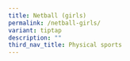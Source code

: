```yaml
---
title: Netball (girls)
permalink: /netball-girls/
variant: tiptap
description: ""
third_nav_title: Physical sports
---
```

